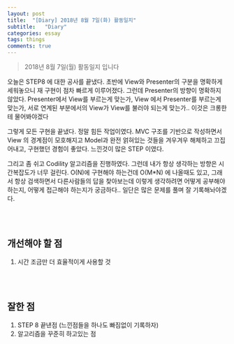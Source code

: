 ```yaml
---
layout: post
title:  "[Diary] 2018년 8월 7일(화) 활동일지"
subtitle:   "Diary"
categories: essay
tags: things
comments: true
---
```


> 2018년 8월 7일(월) 활동일지 입니다

오늘은 STEP8 에 대한 공사를 끝냈다. 초반에 View와 Presenter의 구분을 명확하게 세워놓으니 재 구현이 점차 빠르게 이루어졌다. 그런데 Presenter의 방향이 명확하지 않았다. Presenter에서 View를 부르는게 맞는가, View 에서 Presenter를 부르는게 맞는가, 서로 연계된 부분에서의 View가 View를 불러야 되는게 맞는가.. 이것은 크롱한테 물어봐야겠다

그렇게 모든 구현을 끝냈다. 정말 힘든 작업이였다. MVC 구조를 기반으로 작성하면서 View 의 경계점이 모호해지고 Model과 완전 얽혀있는 것들을 겨우겨우 해체하고 끄집어내고, 구현했던 경험이 좋았다. 느낀것이 많은 STEP 이였다.

그리고 좀 쉬고 Codility 알고리즘을 진행하였다. 그런데 내가 항상 생각하는 방향은 시간복잡도가 너무 걸린다. O(N)에 구현해야 하는건데 O(M*N) 에 나올때도 있고, 그래서 항상 검색하면서 다른사람들의 답을 찾아보는데 이렇게 생각하려면 어떻게 공부해야하는지, 어떻게 접근해야 하는지가 궁금하다.. 일단은 많은 문제를 풀며 잘 기록해놔야겠다.

<br/>

<br/>

## 개선해야 할 점

1. 시간 조금만 더 효율적이게 사용할 것

<br/>

<br/>

## 잘한 점

1. STEP 8 끝낸점 (느낀점들을 하나도 빠짐없이 기록하자)
2. 알고리즘을 꾸준히 하고있는 점

